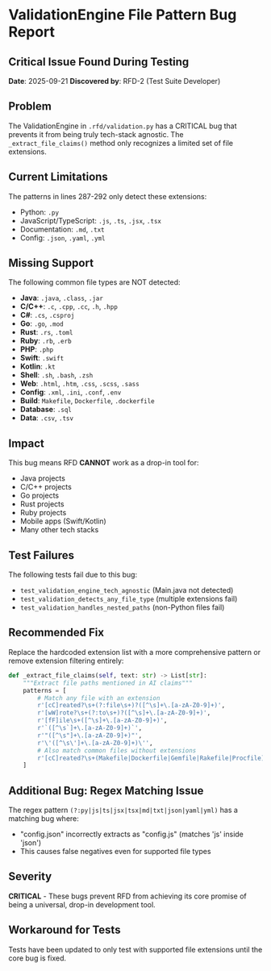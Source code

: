 # ValidationEngine File Pattern Bug Report

## Critical Issue Found During Testing
**Date**: 2025-09-21
**Discovered by**: RFD-2 (Test Suite Developer)

## Problem
The ValidationEngine in `.rfd/validation.py` has a CRITICAL bug that prevents it from being truly tech-stack agnostic. The `_extract_file_claims()` method only recognizes a limited set of file extensions.

## Current Limitations
The patterns in lines 287-292 only detect these extensions:
- Python: `.py`
- JavaScript/TypeScript: `.js`, `.ts`, `.jsx`, `.tsx`
- Documentation: `.md`, `.txt`
- Config: `.json`, `.yaml`, `.yml`

## Missing Support
The following common file types are NOT detected:
- **Java**: `.java`, `.class`, `.jar`
- **C/C++**: `.c`, `.cpp`, `.cc`, `.h`, `.hpp`
- **C#**: `.cs`, `.csproj`
- **Go**: `.go`, `.mod`
- **Rust**: `.rs`, `.toml`
- **Ruby**: `.rb`, `.erb`
- **PHP**: `.php`
- **Swift**: `.swift`
- **Kotlin**: `.kt`
- **Shell**: `.sh`, `.bash`, `.zsh`
- **Web**: `.html`, `.htm`, `.css`, `.scss`, `.sass`
- **Config**: `.xml`, `.ini`, `.conf`, `.env`
- **Build**: `Makefile`, `Dockerfile`, `.dockerfile`
- **Database**: `.sql`
- **Data**: `.csv`, `.tsv`

## Impact
This bug means RFD **CANNOT** work as a drop-in tool for:
- Java projects
- C/C++ projects
- Go projects
- Rust projects
- Ruby projects
- Mobile apps (Swift/Kotlin)
- Many other tech stacks

## Test Failures
The following tests fail due to this bug:
- `test_validation_engine_tech_agnostic` (Main.java not detected)
- `test_validation_detects_any_file_type` (multiple extensions fail)
- `test_validation_handles_nested_paths` (non-Python files fail)

## Recommended Fix
Replace the hardcoded extension list with a more comprehensive pattern or remove extension filtering entirely:

```python
def _extract_file_claims(self, text: str) -> List[str]:
    """Extract file paths mentioned in AI claims"""
    patterns = [
        # Match any file with an extension
        r'[cC]reated?\s+(?:file\s+)?([^\s]+\.[a-zA-Z0-9]+)',
        r'[wW]rote?\s+(?:to\s+)?([^\s]+\.[a-zA-Z0-9]+)',
        r'[fF]ile\s+([^\s]+\.[a-zA-Z0-9]+)',
        r'`([^\s`]+\.[a-zA-Z0-9]+)`',
        r'"([^\s"]+\.[a-zA-Z0-9]+)"',
        r'\'([^\s\']+\.[a-zA-Z0-9]+)\'',
        # Also match common files without extensions
        r'[cC]reated?\s+(Makefile|Dockerfile|Gemfile|Rakefile|Procfile)',
    ]
```

## Additional Bug: Regex Matching Issue
The regex pattern `(?:py|js|ts|jsx|tsx|md|txt|json|yaml|yml)` has a matching bug where:
- "config.json" incorrectly extracts as "config.js" (matches 'js' inside 'json')
- This causes false negatives even for supported file types

## Severity
**CRITICAL** - These bugs prevent RFD from achieving its core promise of being a universal, drop-in development tool.

## Workaround for Tests
Tests have been updated to only test with supported file extensions until the core bug is fixed.